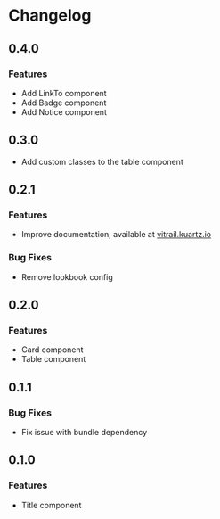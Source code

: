 # Changelog

## 0.4.0

### Features

* Add LinkTo component
* Add Badge component
* Add Notice component

## 0.3.0

* Add custom classes to the table component

## 0.2.1

### Features

* Improve documentation, available at [vitrail.kuartz.io](https://vitrail.kuartz.io/)

### Bug Fixes

* Remove lookbook config

## 0.2.0

### Features

* Card component
* Table component

## 0.1.1

### Bug Fixes

* Fix issue with bundle dependency

## 0.1.0

### Features

* Title component
